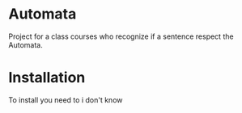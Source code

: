 # Automata
Project for a class courses who recognize if a sentence respect the Automata.

# Installation
To install you need to i don't know